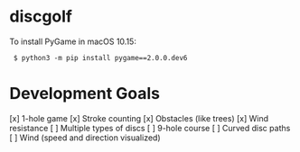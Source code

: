 # discgolf

To install PyGame in macOS 10.15:

` $ python3 -m pip install pygame==2.0.0.dev6`

# Development Goals

[x] 1-hole game
[x] Stroke counting
[x] Obstacles (like trees)
[x] Wind resistance
[ ] Multiple types of discs
[ ] 9-hole course
[ ] Curved disc paths
[ ] Wind (speed and direction visualized)
